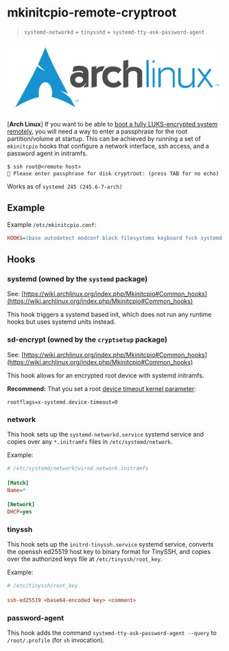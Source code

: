 # mkinitcpio-remote-cryptroot

> `systemd-networkd` + `tinysshd` + `systemd-tty-ask-password-agent`

<p align="center">
  <img src="assets/logo-dark.png" style="max-width: 100%;" alt="Arch Linux">
</p>

\[**Arch Linux**\] If you want to be able to [boot a fully LUKS-encrypted system remotely](https://wiki.archlinux.org/index.php/Dm-crypt/Specialties#Remote_unlocking_of_the_root_(or_other)_partition), you will need a way to enter a passphrase for the root partition/volume at startup. This can be achieved by running a set of `mkinitcpio` hooks that configure a network interface, ssh access, and a password agent in initramfs.

```shell
$ ssh root@<remote host>
🔐 Please enter passphrase for disk cryptroot: (press TAB for no echo)
```

Works as of `systemd 245 (245.6-7-arch)`

## Example

Example `/etc/mkinitcpio.conf`:

```ini
HOOKS=(base autodetect modconf block filesystems keyboard fsck systemd sd-encrypt network tinyssh password-agent)
```

## Hooks

### systemd (owned by the `systemd` package)

See: [https://wiki.archlinux.org/index.php/Mkinitcpio#Common_hooks](https://wiki.archlinux.org/index.php/Mkinitcpio#Common_hooks)

This hook triggers a systemd based init, which does not run any runtime hooks but uses systemd units instead.

### sd-encrypt (owned by the `cryptsetup` package)

See: [https://wiki.archlinux.org/index.php/Mkinitcpio#Common_hooks](https://wiki.archlinux.org/index.php/Mkinitcpio#Common_hooks)

This hook allows for an encrypted root device with systemd initramfs.

**Recommend:** That you set a root [device timeout kernel parameter](https://wiki.archlinux.org/index.php/dm-crypt/System_configuration#Timeout):

```shell
rootflags=x-systemd.device-timeout=0
```

### network

This hook sets up the `systemd-networkd.service` systemd service and copies over any `*.initramfs` files in `/etc/systemd/network`.

Example:

```ini
# /etc/systemd/network/wired.network.initramfs

[Match]
Name=*

[Network]
DHCP=yes
```

### tinyssh

This hook sets up the `initrd-tinyssh.service` systemd service, converts the openssh ed25519 host key to binary format for TinySSH, and copies over the authorized keys file at `/etc/tinyssh/root_key`.

Example:

```ini
# /etc/tinyssh/root_key

ssh-ed25519 <base64-encoded key> <comment>
```

### password-agent

This hook adds the command `systemd-tty-ask-password-agent --query` to `/root/.profile` (for `sh` invocation).
